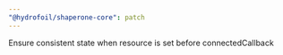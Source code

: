```yaml
---
"@hydrofoil/shaperone-core": patch
---
```


Ensure consistent state when resource is set before connectedCallback
